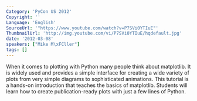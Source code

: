 ```yaml
---
Category: 'PyCon US 2012'
Copyright: ''
Language: 'English'
SourceUrl: '"https://www.youtube.com/watch?v=P7SVi0YTIuE"'
ThumbnailUrl: 'http://img.youtube.com/vi/P7SVi0YTIuE/hqdefault.jpg'
date: '2012-03-08'
speakers: ["Mike M\xFCller"]
tags: []
---
```

When it comes to plotting with Python many people think about matplotlib. It
is widely used and provides a simple interface for creating a wide variety of
plots from very simple diagrams to sophisticated animations. This tutorial is
a hands-on introduction that teaches the basics of matplotlib. Students will
learn how to create publication-ready plots with just a few lines of Python.

